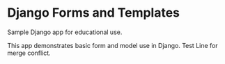 # Django Forms and Templates
Sample Django app for educational use.

This app demonstrates basic form and model use in Django.
Test Line for merge conflict.

